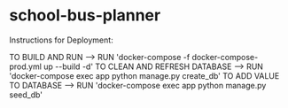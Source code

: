 # school-bus-planner

Instructions for Deployment:

TO BUILD AND RUN --> RUN 'docker-compose -f docker-compose-prod.yml up --build -d' 
TO CLEAN AND REFRESH DATABASE --> RUN 'docker-compose exec app python manage.py create_db'
TO ADD VALUE TO DATABASE --> RUN 'docker-compose exec app python manage.py seed_db'